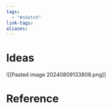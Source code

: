 ```yaml
---
tags:
  - "#sketch"
link-tags: 
aliases:
---
```

# Ideas
![[Pasted image 20240809133808.png]]

# Reference


